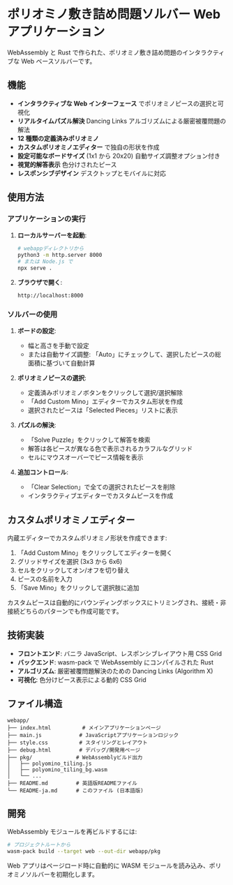 # ポリオミノ敷き詰め問題ソルバー Web アプリケーション

WebAssembly と Rust で作られた、ポリオミノ敷き詰め問題のインタラクティブな Web ベースソルバーです。

## 機能

- **インタラクティブな Web インターフェース** でポリオミノピースの選択と可視化
- **リアルタイムパズル解決** Dancing Links アルゴリズムによる厳密被覆問題の解法
- **12 種類の定義済みポリオミノ**
- **カスタムポリオミノエディター** で独自の形状を作成
- **設定可能なボードサイズ** (1x1 から 20x20) 自動サイズ調整オプション付き
- **視覚的解答表示** 色分けされたピース
- **レスポンシブデザイン** デスクトップとモバイルに対応

## 使用方法

### アプリケーションの実行

1. **ローカルサーバーを起動**:

   ```bash
   # webappディレクトリから
   python3 -m http.server 8000
   # または Node.js で
   npx serve .
   ```

2. **ブラウザで開く**:
   ```
   http://localhost:8000
   ```

### ソルバーの使用

1. **ボードの設定**:

   - 幅と高さを手動で設定
   - または自動サイズ調整: 「Auto」にチェックして、選択したピースの総面積に基づいて自動計算

2. **ポリオミノピースの選択**:

   - 定義済みポリオミノボタンをクリックして選択/選択解除
   - 「Add Custom Mino」エディターでカスタム形状を作成
   - 選択されたピースは「Selected Pieces」リストに表示

3. **パズルの解決**:

   - 「Solve Puzzle」をクリックして解答を検索
   - 解答は各ピースが異なる色で表示されるカラフルなグリッド
   - セルにマウスオーバーでピース情報を表示

4. **追加コントロール**:
   - 「Clear Selection」で全ての選択されたピースを削除
   - インタラクティブエディターでカスタムピースを作成

## カスタムポリオミノエディター

内蔵エディターでカスタムポリオミノ形状を作成できます:

1. 「Add Custom Mino」をクリックしてエディターを開く
2. グリッドサイズを選択 (3x3 から 6x6)
3. セルをクリックしてオン/オフを切り替え
4. ピースの名前を入力
5. 「Save Mino」をクリックして選択肢に追加

カスタムピースは自動的にバウンディングボックスにトリミングされ、接続・非接続どちらのパターンでも作成可能です。

## 技術実装

- **フロントエンド**: バニラ JavaScript、レスポンシブレイアウト用 CSS Grid
- **バックエンド**: wasm-pack で WebAssembly にコンパイルされた Rust
- **アルゴリズム**: 厳密被覆問題解決のための Dancing Links (Algorithm X)
- **可視化**: 色分けピース表示による動的 CSS Grid

## ファイル構造

```
webapp/
├── index.html          # メインアプリケーションページ
├── main.js            # JavaScriptアプリケーションロジック
├── style.css          # スタイリングとレイアウト
├── debug.html         # デバッグ/開発用ページ
├── pkg/              # WebAssemblyビルド出力
│   ├── polyomino_tiling.js
│   ├── polyomino_tiling_bg.wasm
│   └── ...
├── README.md         # 英語版READMEファイル
└── README-ja.md      # このファイル (日本語版)
```

## 開発

WebAssembly モジュールを再ビルドするには:

```bash
# プロジェクトルートから
wasm-pack build --target web --out-dir webapp/pkg
```

Web アプリはページロード時に自動的に WASM モジュールを読み込み、ポリオミノソルバーを初期化します。

